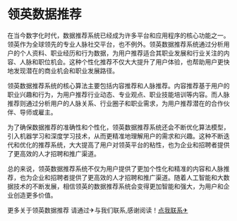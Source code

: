 # 领英数据推荐

在当今数字化时代，数据推荐系统已经成为许多平台和应用程序的核心功能之一。领英作为全球领先的专业人脉社交平台，也不例外。领英数据推荐系统通过分析用户的个人资料、职业经历和行为数据，为用户推荐适合其职业发展和行业关注的内容、人脉和职位机会。这种个性化推荐不仅大大提升了用户体验，也帮助用户更快地发现潜在的商业机会和职业发展路径。

领英数据推荐系统的核心算法主要包括内容推荐和人脉推荐。内容推荐基于用户的职业兴趣和行为，为用户推荐行业动态、专业观点、职业技能培训等内容。而人脉推荐则通过分析用户的人脉关系、行业圈子和职业需求，为用户推荐潜在的合作伙伴、导师或雇主。

为了确保数据推荐的准确性和个性化，领英数据推荐系统还会不断优化算法模型，引入机器学习和深度学习技术，从而更精准地理解用户的需求和兴趣。这种不断迭代和优化的推荐系统，大大提高了用户对领英平台的粘性，也为企业和招聘者提供了更高效的人才招聘和推广渠道。

总的来说，领英数据推荐系统不仅为用户提供了更加个性化和精准的内容和人脉推荐，也为企业和招聘者提供了更高效的人才招聘和推广渠道。随着人工智能和大数据技术的不断发展，相信领英的数据推荐系统会变得更加智能和强大，为用户和企业创造更多价值。

更多关于领英数据推荐 请通过✈与我们联系,感谢阅读！[点我联系✈](https://app.G208.com)